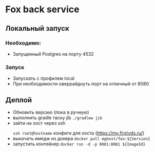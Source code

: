 # Fox back service
## Локальный запуск
### Необходимо:
* Запущенный Postgres на порту 4532
### Запуск
* Запускать с профилем local
* При необходимости оверрайднуть порт на отличный от 8080
## Деплой 
* Обновить версию (пока в ручную)
* выполнить gradle таску jib
``./gradlew jib``
* зайти на хост через ssh </p>
``ssh root@hostname``
 конфиги для хоста (https://my.firstvds.ru/)
* выкачать имедж из докера
``docker pull mghost/fox:${Version}``
* запустить контейнер
``docker run -d -p 8081:8081 ${ImageId}``